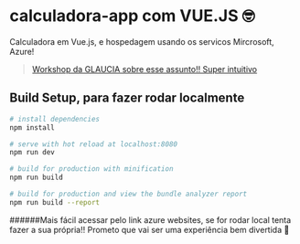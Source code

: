 # calculadora-app com VUE.JS :nerd_face:

Calculadora em Vue.js, e hospedagem usando os servicos Mircrosoft, Azure!
> [Workshop da GLAUCIA sobre esse assunto!! Super intuitivo](https://github.com/glaucia86/vuejs-workshop) 

## Build Setup, para fazer rodar localmente

``` bash
# install dependencies
npm install

# serve with hot reload at localhost:8080
npm run dev

# build for production with minification
npm run build

# build for production and view the bundle analyzer report
npm run build --report
```

######Mais fácil acessar pelo link azure websites, se for rodar local tenta fazer a sua própria!! Prometo que vai ser uma experiência bem divertida :ghost:	

